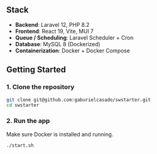 ## Stack

- **Backend**: Laravel 12, PHP 8.2
- **Frontend**: React 19, Vite, MUI 7
- **Queue / Scheduling**: Laravel Scheduler + Cron
- **Database**: MySQL 8 (Dockerized)
- **Containerization**: Docker + Docker Compose

## Getting Started

### 1. Clone the repository

```bash
git clone git@github.com:gaburielcasado/swstarter.git
cd swstarter
```

### 2. Run the app
Make sure Docker is installed and running.

`./start.sh`
